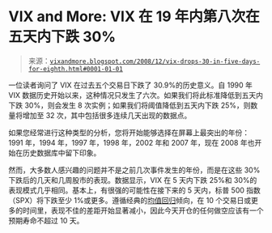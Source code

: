 <!--yml

分类：未分类

日期：2024 年 05 月 18 日 18:13:05

-->

# VIX and More: VIX 在 19 年内第八次在五天内下跌 30%

> 来源：[`vixandmore.blogspot.com/2008/12/vix-drops-30-in-five-days-for-eighth.html#0001-01-01`](http://vixandmore.blogspot.com/2008/12/vix-drops-30-in-five-days-for-eighth.html#0001-01-01)

一位读者询问了 VIX 在过去五个交易日下跌了 30.9%的历史意义。自 1990 年 VIX 数据历史开始以来，这种情况只发生了六次。如果我们将此标准降低到五天内下跌 30%，则会发生 8 次实例；如果我们将阈值降低到五天内下跌 25%，则数量将增加至 32 次，其中包括很多连续几天出现的数据点。

如果您经常进行这种类型的分析，您将开始能够选择在屏幕上最突出的年份：1991 年，1994 年，1997 年，1998 年，2002 年和 2007 年，现在 2008 年也开始在历史数据库中留下印象。

然而，大多数人感兴趣的问题并不是之前几次事件发生的年份，而是在这些 30%下跌后的几天和几周股市的表现。数据显示，VIX 在 5 天内下跌 25%和 30%的表现模式几乎相同。基本上，有很强的可能性在接下来的 5 天内，标普 500 指数（SPX）将下跌至少 1%或更多。遵循经典的[均值回归](http://vixandmore.blogspot.com/search/label/mean%20reversion)倾向，在 10 个交易日或更多的时间里，表现不佳的差距开始显著减小，因此今天开仓的任何做空应该有一个预期寿命不超过 10 天。
